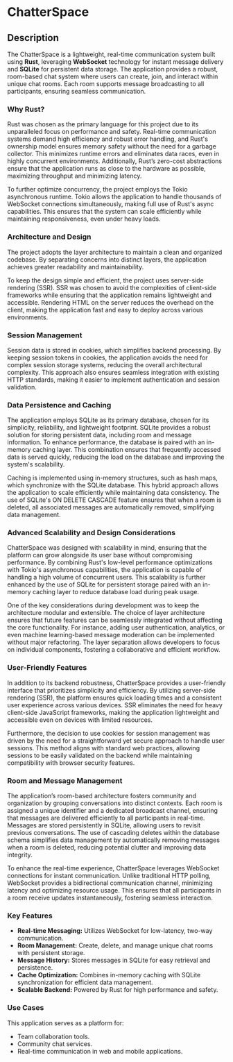 # ChatterSpace

## Description

The ChatterSpace is a lightweight, real-time communication system built using **Rust**, leveraging **WebSocket** technology for instant message delivery and **SQLite** for persistent data storage. The application provides a robust, room-based chat system where users can create, join, and interact within unique chat rooms. Each room supports message broadcasting to all participants, ensuring seamless communication.

### Why Rust?

Rust was chosen as the primary language for this project due to its unparalleled focus on performance and safety. Real-time communication systems demand high efficiency and robust error handling, and Rust's ownership model ensures memory safety without the need for a garbage collector. This minimizes runtime errors and eliminates data races, even in highly concurrent environments. Additionally, Rust’s zero-cost abstractions ensure that the application runs as close to the hardware as possible, maximizing throughput and minimizing latency.

To further optimize concurrency, the project employs the Tokio asynchronous runtime. Tokio allows the application to handle thousands of WebSocket connections simultaneously, making full use of Rust's async capabilities. This ensures that the system can scale efficiently while maintaining responsiveness, even under heavy loads.

### Architecture and Design

The project adopts the layer architecture to maintain a clean and organized codebase. By separating concerns into distinct layers, the application achieves greater readability and maintainability.

To keep the design simple and efficient, the project uses server-side rendering (SSR). SSR was chosen to avoid the complexities of client-side frameworks while ensuring that the application remains lightweight and accessible. Rendering HTML on the server reduces the overhead on the client, making the application fast and easy to deploy across various environments.

### Session Management

Session data is stored in cookies, which simplifies backend processing. By keeping session tokens in cookies, the application avoids the need for complex session storage systems, reducing the overall architectural complexity. This approach also ensures seamless integration with existing HTTP standards, making it easier to implement authentication and session validation.

### Data Persistence and Caching

The application employs SQLite as its primary database, chosen for its simplicity, reliability, and lightweight footprint. SQLite provides a robust solution for storing persistent data, including room and message information. To enhance performance, the database is paired with an in-memory caching layer. This combination ensures that frequently accessed data is served quickly, reducing the load on the database and improving the system's scalability.

Caching is implemented using in-memory structures, such as hash maps, which synchronize with the SQLite database. This hybrid approach allows the application to scale efficiently while maintaining data consistency. The use of SQLite's ON DELETE CASCADE feature ensures that when a room is deleted, all associated messages are automatically removed, simplifying data management.

### Advanced Scalability and Design Considerations

ChatterSpace was designed with scalability in mind, ensuring that the platform can grow alongside its user base without compromising performance. By combining Rust's low-level performance optimizations with Tokio's asynchronous capabilities, the application is capable of handling a high volume of concurrent users. This scalability is further enhanced by the use of SQLite for persistent storage paired with an in-memory caching layer to reduce database load during peak usage.

One of the key considerations during development was to keep the architecture modular and extensible. The choice of layer architecture ensures that future features can be seamlessly integrated without affecting the core functionality. For instance, adding user authentication, analytics, or even machine learning-based message moderation can be implemented without major refactoring. The layer separation allows developers to focus on individual components, fostering a collaborative and efficient workflow.

### User-Friendly Features

In addition to its backend robustness, ChatterSpace provides a user-friendly interface that prioritizes simplicity and efficiency. By utilizing server-side rendering (SSR), the platform ensures quick loading times and a consistent user experience across various devices. SSR eliminates the need for heavy client-side JavaScript frameworks, making the application lightweight and accessible even on devices with limited resources.

Furthermore, the decision to use cookies for session management was driven by the need for a straightforward yet secure approach to handle user sessions. This method aligns with standard web practices, allowing sessions to be easily validated on the backend while maintaining compatibility with browser security features.

### Room and Message Management

The application’s room-based architecture fosters community and organization by grouping conversations into distinct contexts. Each room is assigned a unique identifier and a dedicated broadcast channel, ensuring that messages are delivered efficiently to all participants in real-time. Messages are stored persistently in SQLite, allowing users to revisit previous conversations. The use of cascading deletes within the database schema simplifies data management by automatically removing messages when a room is deleted, reducing potential clutter and improving data integrity.

To enhance the real-time experience, ChatterSpace leverages WebSocket connections for instant communication. Unlike traditional HTTP polling, WebSocket provides a bidirectional communication channel, minimizing latency and optimizing resource usage. This ensures that all participants in a room receive updates instantaneously, fostering seamless interaction.

### Key Features

- **Real-time Messaging:** Utilizes WebSocket for low-latency, two-way communication.
- **Room Management:** Create, delete, and manage unique chat rooms with persistent storage.
- **Message History:** Stores messages in SQLite for easy retrieval and persistence.
- **Cache Optimization:** Combines in-memory caching with SQLite synchronization for efficient data management.
- **Scalable Backend:** Powered by Rust for high performance and safety.

### Use Cases

This application serves as a platform for:

- Team collaboration tools.
- Community chat services.
- Real-time communication in web and mobile applications.
